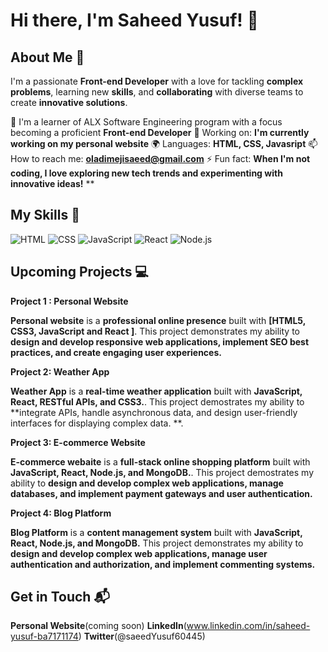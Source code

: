 # Hi there, I'm Saheed Yusuf! 👋


## About Me 🚀

I'm a passionate **Front-end Developer** with a love for tackling **complex problems**, learning new **skills**, and **collaborating** with diverse teams to create **innovative solutions**.

 🌱 I'm a learner of ALX Software Engineering program with a focus  becoming a proficient **Front-end Developer**
🔭 Working on: **I'm currently working on my personal website**
🌍 Languages: **HTML, CSS, Javasript**
📫 How to reach me: **oladimejisaeed@gmail.com**
⚡ Fun fact: **When I'm not coding, I love exploring new tech trends and experimenting with innovative ideas!**
**

## My Skills 🧠

![HTML](https://img.shields.io/badge/-HTML-E34F26?style=flat-square&logo=html5&logoColor=white)
![CSS](https://img.shields.io/badge/-CSS-1572B6?style=flat-square&logo=css3&logoColor=white)
![JavaScript](https://img.shields.io/badge/-JavaScript-F7DF1E?style=flat-square&logo=javascript&logoColor=black)
![React](https://img.shields.io/badge/-React-61DAFB?style=flat-square&logo=react&logoColor=black)
![Node.js](https://img.shields.io/badge/-Node.js-339933?style=flat-square&logo=node.js&logoColor=white)


## Upcoming Projects 💻

**Project 1 : Personal Website**

**Personal website** is a **professional online presence** built with **[HTML5, CSS3, JavaScript and React
]**. This project demonstrates my ability to **design and develop responsive web applications, implement SEO best practices, and create engaging user experiences.**

**Project 2: Weather App**

**Weather App** is a **real-time weather application** built with **JavaScript, React, RESTful APIs, and CSS3.**. This project demostrates my ability to **integrate APIs, handle asynchronous data, and design user-friendly interfaces for displaying complex data.
**. 

**Project 3: E-commerce Website**

**E-commerce webaite** is a **full-stack online shopping platform** built with **JavaScript, React, Node.js, and MongoDB.**. This project demostrates my ability to **design and develop complex web applications, manage databases, and implement payment gateways and user authentication.**

**Project 4: Blog Platform**

**Blog Platform** is a **content management system** built with **JavaScript, React, Node.js, and MongoDB.** This project demonstrates my ability to **design and develop complex web applications, manage user authentication and authorization, and implement commenting systems.**




## Get in Touch 📬
 **Personal Website**(coming soon)
 **LinkedIn**(www.linkedin.com/in/saheed-yusuf-ba7171174)
**Twitter**(@saeedYusuf60445)


